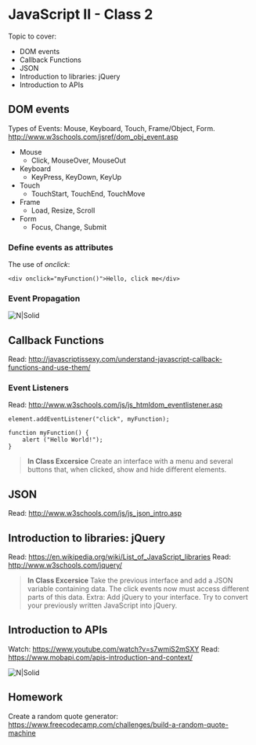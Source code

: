 # JavaScript II - Class 2

Topic to cover:
- DOM events
- Callback Functions
- JSON
- Introduction to libraries: jQuery
- Introduction to APIs

## DOM events

Types of Events: Mouse, Keyboard, Touch, Frame/Object, Form.
http://www.w3schools.com/jsref/dom_obj_event.asp
- Mouse
    - Click, MouseOver, MouseOut
- Keyboard
    - KeyPress, KeyDown, KeyUp
- Touch
    - TouchStart, TouchEnd, TouchMove
- Frame
    - Load, Resize, Scroll
- Form
    - Focus, Change, Submit

### Define events as attributes
The use of *onclick*:
```
<div onclick="myFunction()">Hello, click me</div>
```

### Event Propagation
![N|Solid](https://www.kirupa.com/html5/images/dom_capturing_72.png)


## Callback Functions
Read: http://javascriptissexy.com/understand-javascript-callback-functions-and-use-them/

### Event Listeners
Read: http://www.w3schools.com/js/js_htmldom_eventlistener.asp
```
element.addEventListener("click", myFunction);

function myFunction() {
    alert ("Hello World!");
}
```

> **In Class Excersice**
> Create an interface with a menu and several buttons that, when clicked, show and hide different elements.

## JSON
Read: http://www.w3schools.com/js/js_json_intro.asp

## Introduction to libraries: jQuery
Read: https://en.wikipedia.org/wiki/List_of_JavaScript_libraries
Read: http://www.w3schools.com/jquery/

> **In Class Excersice**
> Take the previous interface and add a JSON variable containing data. The click events now must access different parts of this data. 
> Extra: Add jQuery to your interface. Try to convert your previously written JavaScript into jQuery.

## Introduction to APIs
Watch: https://www.youtube.com/watch?v=s7wmiS2mSXY
Read: https://www.mobapi.com/apis-introduction-and-context/

![N|Solid](https://www.mobapi.com/wp-content/uploads/2015/09/API-EN.png)

## Homework
Create a random quote generator:
https://www.freecodecamp.com/challenges/build-a-random-quote-machine
